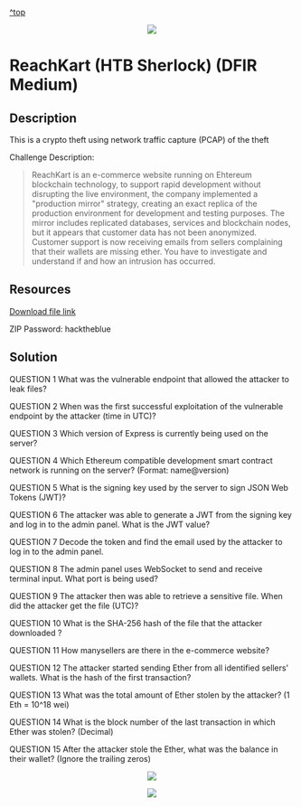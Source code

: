 <a href="#top">^top</a>
<p align="center"><img src="https://github.com/user-attachments/assets/5800ff31-baa2-4405-bd9f-ac8800313e4b"/></p>

# ReachKart (HTB Sherlock)  (DFIR Medium) 

## Description

This is a crypto theft using  network traffic capture (PCAP) of the theft 

Challenge Description:

>ReachKart is an e-commerce website running on Ehtereum blockchain technology, to support rapid development without disrupting the live environment, the company implemented a "production mirror" strategy, creating an exact replica of the production environment for development and testing purposes. The mirror includes replicated databases, services and blockchain nodes, but it appears that customer data has not been anonymized. Customer support is now receiving emails from sellers complaining that their wallets are missing ether. You have to investigate and understand if and how an intrusion has occurred.

## Resources

[Download file link](https://challenges-cdn.hackthebox.com/sherlocks/medium/ReachKart.zip?u=117571&p=ep&e=1752029826&t=1752022626&h=13800cc36954856e8b0bc7f0c34db3d3e2b6ac023820697d556c184e836820a1)

ZIP Password: hacktheblue

## Solution

QUESTION 1
What was the vulnerable endpoint that allowed the attacker to leak files?



QUESTION 2
When was the first successful exploitation of the vulnerable endpoint by the attacker (time in UTC)?



QUESTION 3
Which version of Express is currently being used on the server?



QUESTION 4
Which Ethereum compatible development smart contract network is running on the server? (Format: name@version)



QUESTION 5
What is the signing key used by the server to sign JSON Web Tokens (JWT)?



QUESTION 6
The attacker was able to generate a JWT from the signing key and log in to the admin panel. What is the JWT value?



QUESTION 7
Decode the token and find the email used by the attacker to log in to the admin panel.



QUESTION 8
The admin panel uses WebSocket to send and receive terminal input. What port is being used?



QUESTION 9
The attacker then was able to retrieve a sensitive file. When did the attacker get the file (UTC)?



QUESTION 10
What is the SHA-256 hash of the file that the attacker downloaded ?



QUESTION 11
How manysellers are there in the e-commerce website?



QUESTION 12
The attacker started sending Ether from all identified sellers' wallets. What is the hash of the first transaction?



QUESTION 13
What was the total amount of Ether stolen by the attacker? (1 Eth = 10^18 wei)



QUESTION 14
What is the block number of the last transaction in which Ether was stolen? (Decimal)



QUESTION 15
After the attacker stole the Ether, what was the balance in their wallet? (Ignore the trailing zeros)

































<p align="center"><img src="_images/3dcode.png"></p>

<p align="center"><img src="_images/5solve.png"></p>


